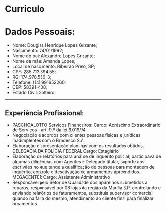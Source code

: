 # Curriculo
# Dados Pessoais:
- Nome: Douglas Henrique Lopes Grizante;
- Nascimento: 24/01/1992;
- Nome do pai: Alexandre Lopes Grizante;
- Nome da mãe: Amanda Lopes;
- Local de nascimento: Ribeirão Preto, SP;
- CPF: 285.713.894.55;
- RG: 174.978.536-3;
- Telefone: (14) 991652260;
- CEP: 58391-408;
- Estado Civil: Solteiro;

---

## Experiência Profissional:
- PASCHOALOTTO Serviços Financeiros:
Cargo: Acréscimo Extraordinário de Serviços - art. 9.º da lei 6.019/74.
- Negociação e acordos com clientes pessoas físicas e jurídicas inadimplentes com o Bradesco S.A.
- Elaboração e apresentação planilhas com os resultados obtidos.
DELEGACIA DA POLÍCIA FEDERAL
Cargo: Estagiário
- Elaboração de relatórios para análise de inquérito policial; participava de algumas diligências com
Agentes e Delegado titular, suporte aos escrivães no que tange a qualificação de pessoas para
montagem de inquérito, controle e desativação de armamentos apreendidos.
MEGACENTER
Cargo: Assistente Administrativo
- Responsável pelo Setor de Qualidade dos aparelhos submetidos à reparos, responsável por 08
lojas da região da Marília S.P. controlando e enviando relatórios de faturamentos, substituía
supervisor comercial quando na falta do mesmo, atendimento ao cliente final para finalizar
orçamentos
